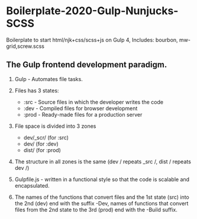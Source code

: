 # Boilerplate-2020-Gulp-Nunjucks-SCSS
Boilerplate to start html/njk+css/scss+js on Gulp 4, Includes: bourbon, mw-grid,screw.scss

## The Gulp frontend development paradigm.

1. Gulp - Automates file tasks.
2. Files has 3 states:
    * :src  - Source files in which the developer writes the code
    * :dev  - Compiled files for browser development
    * :prod  - Ready-made files for a production server

3. File space is divided into 3 zones
    * dev/_scr/  (for :src)
    * dev/   (for :dev)
    * dist/  (for :prod)

4. The structure in all zones is the same (dev / repeats _src /, dist / repeats dev /)
5. Gulpfile.js - written in a functional style so that the code is scalable and encapsulated.
6. The names of the functions that convert files and the 1st state (src) into the 2nd (dev) end with the suffix -Dev,
names of functions that convert files from the 2nd state to the 3rd (prod) end with the -Build suffix.